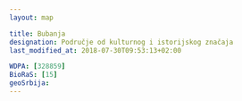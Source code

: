 ```yaml
---
layout: map

title: Bubanja
designation: Područje od kulturnog i istorijskog značaja
last_modified_at: 2018-07-30T09:53:13+02:00

WDPA: [328859]
BioRaS: [15]
geoSrbija:
---
```

